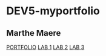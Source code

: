 # DEV5-myportfolio
## Marthe Maere

[PORTFOLIO](https://github.com/marthemaere/DEV5-myportfolio.git)
[LAB 1](https://github.com/lienapaeps/dev5-lab1.git)
[LAB 2](https://github.com/marthemaere/DEV5-myportfolio/tree/main/DEV5-LAB2)
[LAB 3](https://github.com/marthemaere/DEV5-myportfolio/tree/main/DEV5-LAB3)